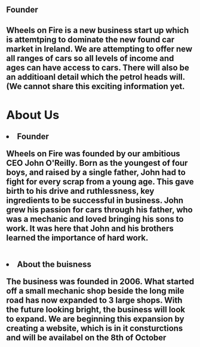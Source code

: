 <!DOCTYPE>
<html lang = "en">
<!DOCTYPE html>
<html lang="en">
<head>
  <meta charset="UTF-8">
  <meta name="viewport" content="width=device-width, initial-scale=1.0">
<h2>Founder<h2>
  <p> </p>
<p> Wheels on Fire is a new business start up which is attemtping to dominate the new found car market in Ireland. We are attempting to offer new all ranges of cars so all levels of income and ages can have access to cars. There will also be an additioanl detail which the petrol heads will. (We cannot share this exciting information yet.
 <section id ="about">
  <h2>About Us</h2>
  <li>Founder</li>
  <p>  Wheels on Fire was founded by our ambitious CEO John O'Reilly. Born as the youngest of four boys, and raised by a single father, John had to fight for every scrap from a young age. This gave birth to his drive and ruthlessness, key ingredients to be successful in business. John grew his passion for cars through his father, who was a mechanic and loved bringing his sons to work. It was here that John and his brothers learned the importance of hard work. </p>
  <br>
  <li> About the buisness </li>
  <p>The business was founded in 2006. What started off a small mechanic shop beside the long mile road has now expanded to 3 large shops. With the future looking bright, the business will look to expand. We are beginning this expansion by creating a website, which is in it consturctions and will be availabel on the 8th of October </p>
  <br>
  </section>

